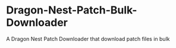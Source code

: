 # Dragon-Nest-Patch-Bulk-Downloader
A Dragon Nest Patch Downloader that download patch files in bulk
